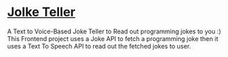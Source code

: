 # [Jolke Teller](https://firas-dahmani.github.io/jolke-teller/)

A Text to Voice-Based Joke Teller to Read out programming jokes to you :)
This Frontend project uses a Joke API to fetch a programming joke then it uses a Text To Speech API to read out the fetched jokes to user.